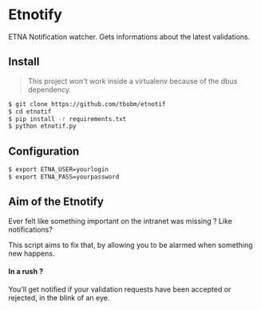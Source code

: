 # Etnotify

ETNA Notification watcher.
Gets informations about the latest validations.


## Install

> This project won't work inside a virtualenv because of the dbus dependency.

```bash
$ git clone https://github.com/tbobm/etnotif
$ cd etnotif
$ pip install -r requirements.txt
$ python etnotif.py
```

## Configuration

```bash
$ export ETNA_USER=yourlogin
$ export ETNA_PASS=yourpassword
```


## Aim of the Etnotify

Ever felt like something important on the intranet was missing ? Like notifications?

This script aims to fix that, by allowing you to be alarmed when something new happens.

#### In a rush ?

You'll get notified if your validation requests have been accepted or rejected, in the blink of an eye.
